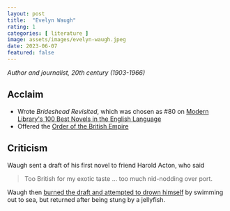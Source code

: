 ```yaml
---
layout: post
title:  "Evelyn Waugh"
rating: 1
categories: [ literature ]
image: assets/images/evelyn-waugh.jpeg
date: 2023-06-07
featured: false
---
```


_Author and journalist, 20th century (1903-1966)_

## Acclaim

- Wrote _Brideshead Revisited_, which was chosen as #80 on [Modern Library's 100 Best Novels in the English Language](https://en.wikipedia.org/wiki/Modern_Library_100_Best_Novels)
- Offered the [Order of the British Empire](https://en.wikipedia.org/wiki/Evelyn_Waugh#cite_ref-167)

## Criticism

Waugh sent a draft of his first novel to friend Harold Acton, who said

> Too British for my exotic taste ... too much nid-nodding over port.

Waugh then [burned the draft and attempted to drown himself](https://archive.org/details/littlelearning0000waug/page/324/mode/2up?q=acton) by swimming out to sea, but returned after being stung by a jellyfish.

